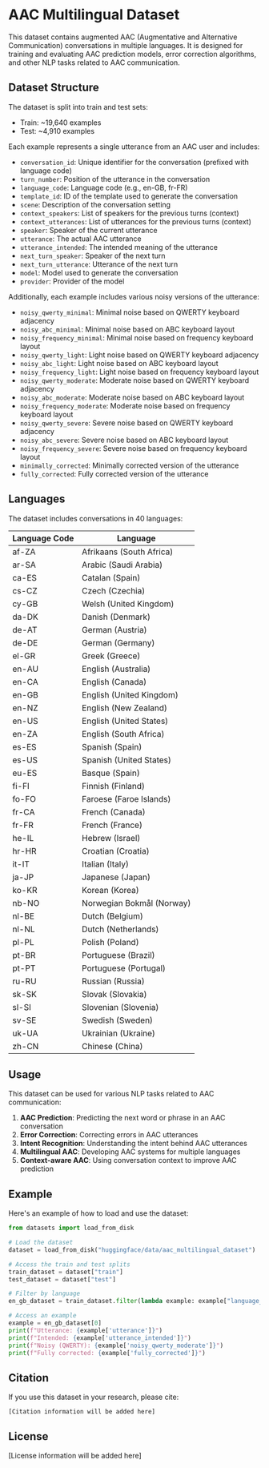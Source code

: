# AAC Multilingual Dataset

This dataset contains augmented AAC (Augmentative and Alternative Communication) conversations in multiple languages. It is designed for training and evaluating AAC prediction models, error correction algorithms, and other NLP tasks related to AAC communication.

## Dataset Structure

The dataset is split into train and test sets:
- Train: ~19,640 examples
- Test: ~4,910 examples

Each example represents a single utterance from an AAC user and includes:

- `conversation_id`: Unique identifier for the conversation (prefixed with language code)
- `turn_number`: Position of the utterance in the conversation
- `language_code`: Language code (e.g., en-GB, fr-FR)
- `template_id`: ID of the template used to generate the conversation
- `scene`: Description of the conversation setting
- `context_speakers`: List of speakers for the previous turns (context)
- `context_utterances`: List of utterances for the previous turns (context)
- `speaker`: Speaker of the current utterance
- `utterance`: The actual AAC utterance
- `utterance_intended`: The intended meaning of the utterance
- `next_turn_speaker`: Speaker of the next turn
- `next_turn_utterance`: Utterance of the next turn
- `model`: Model used to generate the conversation
- `provider`: Provider of the model

Additionally, each example includes various noisy versions of the utterance:
- `noisy_qwerty_minimal`: Minimal noise based on QWERTY keyboard adjacency
- `noisy_abc_minimal`: Minimal noise based on ABC keyboard layout
- `noisy_frequency_minimal`: Minimal noise based on frequency keyboard layout
- `noisy_qwerty_light`: Light noise based on QWERTY keyboard adjacency
- `noisy_abc_light`: Light noise based on ABC keyboard layout
- `noisy_frequency_light`: Light noise based on frequency keyboard layout
- `noisy_qwerty_moderate`: Moderate noise based on QWERTY keyboard adjacency
- `noisy_abc_moderate`: Moderate noise based on ABC keyboard layout
- `noisy_frequency_moderate`: Moderate noise based on frequency keyboard layout
- `noisy_qwerty_severe`: Severe noise based on QWERTY keyboard adjacency
- `noisy_abc_severe`: Severe noise based on ABC keyboard layout
- `noisy_frequency_severe`: Severe noise based on frequency keyboard layout
- `minimally_corrected`: Minimally corrected version of the utterance
- `fully_corrected`: Fully corrected version of the utterance

## Languages

The dataset includes conversations in 40 languages:

| Language Code | Language |
|--------------|----------|
| af-ZA | Afrikaans (South Africa) |
| ar-SA | Arabic (Saudi Arabia) |
| ca-ES | Catalan (Spain) |
| cs-CZ | Czech (Czechia) |
| cy-GB | Welsh (United Kingdom) |
| da-DK | Danish (Denmark) |
| de-AT | German (Austria) |
| de-DE | German (Germany) |
| el-GR | Greek (Greece) |
| en-AU | English (Australia) |
| en-CA | English (Canada) |
| en-GB | English (United Kingdom) |
| en-NZ | English (New Zealand) |
| en-US | English (United States) |
| en-ZA | English (South Africa) |
| es-ES | Spanish (Spain) |
| es-US | Spanish (United States) |
| eu-ES | Basque (Spain) |
| fi-FI | Finnish (Finland) |
| fo-FO | Faroese (Faroe Islands) |
| fr-CA | French (Canada) |
| fr-FR | French (France) |
| he-IL | Hebrew (Israel) |
| hr-HR | Croatian (Croatia) |
| it-IT | Italian (Italy) |
| ja-JP | Japanese (Japan) |
| ko-KR | Korean (Korea) |
| nb-NO | Norwegian Bokmål (Norway) |
| nl-BE | Dutch (Belgium) |
| nl-NL | Dutch (Netherlands) |
| pl-PL | Polish (Poland) |
| pt-BR | Portuguese (Brazil) |
| pt-PT | Portuguese (Portugal) |
| ru-RU | Russian (Russia) |
| sk-SK | Slovak (Slovakia) |
| sl-SI | Slovenian (Slovenia) |
| sv-SE | Swedish (Sweden) |
| uk-UA | Ukrainian (Ukraine) |
| zh-CN | Chinese (China) |

## Usage

This dataset can be used for various NLP tasks related to AAC communication:

1. **AAC Prediction**: Predicting the next word or phrase in an AAC conversation
2. **Error Correction**: Correcting errors in AAC utterances
3. **Intent Recognition**: Understanding the intent behind AAC utterances
4. **Multilingual AAC**: Developing AAC systems for multiple languages
5. **Context-aware AAC**: Using conversation context to improve AAC prediction

## Example

Here's an example of how to load and use the dataset:

```python
from datasets import load_from_disk

# Load the dataset
dataset = load_from_disk("huggingface/data/aac_multilingual_dataset")

# Access the train and test splits
train_dataset = dataset["train"]
test_dataset = dataset["test"]

# Filter by language
en_gb_dataset = train_dataset.filter(lambda example: example["language_code"] == "en-GB")

# Access an example
example = en_gb_dataset[0]
print(f"Utterance: {example['utterance']}")
print(f"Intended: {example['utterance_intended']}")
print(f"Noisy (QWERTY): {example['noisy_qwerty_moderate']}")
print(f"Fully corrected: {example['fully_corrected']}")
```

## Citation

If you use this dataset in your research, please cite:

```
[Citation information will be added here]
```

## License

[License information will be added here]

